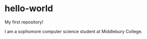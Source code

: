 # hello-world
My first repository!

I am a sophomore computer science student at Middlebury College. 
